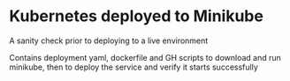 # Kubernetes deployed to Minikube

A sanity check prior to deploying to a live environment

Contains deployment yaml, dockerfile and GH scripts to download and run minikube, then to deploy the service and verify it starts successfully
